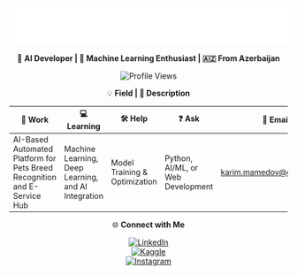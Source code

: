 <div align="center">

![Banner](./bannerr.svg)

🚀 **AI Developer | 🧠 Machine Learning Enthusiast | 🇦🇿 From Azerbaijan**

![Profile Views](https://camo.githubusercontent.com/45e7b3869867b3e069657b06783723346cbb8e2cf700d73ec8e164ed7f7a034f/68747470733a2f2f6b6f6d617265762e636f6d2f67687076632f3f757365726e616d653d4661697a7962726f266c6162656c3d50726f66696c65253230566965777326636f6c6f723d306537356236267374796c653d666c6174)

💡 **Field | 💬 Description**

| 🔧 Work | 💻 Learning | 🛠 Help | ❓ Ask | 📧 Email |
| --- | --- | --- | --- | --- |
| AI-Based Automated Platform for Pets Breed Recognition and E-Service Hub | Machine Learning, Deep Learning, and AI Integration | Model Training & Optimization | Python, AI/ML, or Web Development | [karim.mamedov@outlook.com](mailto:karim.mamedov@outlook.com) |

🌐 **Connect with Me**  

[![LinkedIn](https://cdn-icons-png.flaticon.com/24/174/174857.png)](https://www.linkedin.com/in/karim-mamedov/)  
[![Kaggle](https://cdn-icons-png.flaticon.com/24/888/888853.png)](https://www.kaggle.com/karimmammadov1)  
[![Instagram](https://cdn-icons-png.flaticon.com/24/174/174855.png)](https://www.instagram.com/mamedoov.k/)

</div>
